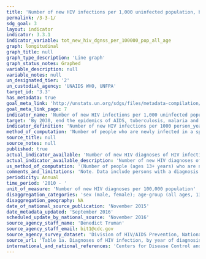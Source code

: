 ```yaml
---
title: 'Number of new HIV infections per 1,000 uninfected population, by sex, age and key populations'
permalink: /3-3-1/
sdg_goal: 3
layout: indicator
indicator: 3.3.1
indicator_variable: tot_new_hiv_dgnss_per_100000_pop_all_age
graph: longitudinal
graph_title: null
graph_type_description: 'Line graph'
graph_status_notes: Graphed
variable_description: null
variable_notes: null
un_designated_tier: '2'
un_custodial_agency: 'UNAIDS WHO, UNFPA'
target_id: '3.3'
has_metadata: true
goal_meta_link: 'http://unstats.un.org/sdgs/files/metadata-compilation/Metadata-Goal-3.pdf'
goal_meta_link_page: 7
indicator_name: 'Number of new HIV infections per 1,000 uninfected population, by sex, age and key populations'
target: 'By 2030, end the epidemics of AIDS, tuberculosis, malaria and neglected tropical diseases and combat hepatitis, water-borne diseases and other communicable diseases.'
indicator_definition: 'Number of new HIV infections per 1000 person_years among the uninfected population. The incidence rate is the number of new cases per population at risk in a given time period.'
method_of_computation: 'Number of people who are newly infected in a specific time period x 1000 / Total uninfected person_years of exposure Method of measurement Longitudinal data on individuals are the best source of data but are rarely available for large populations. Special diagnostic tests in surveys or from health facilities can be used to obtain data on HIV incidence. HIV incidence can also be modelled using the Spectrum software. Method of estimation Modelling is currently used to estimate new infections and incidence. Prevalence data inform these models.'
source_title: null
source_notes: null
published: true
actual_indicator_available: 'Number of new HIV diagnoses of HIV infection per 100,000 population by year of diagnosis, sex, age-group, and race_ethnicity, 2010-2014'
actual_indicator_available_description: 'Number of new HIV diagnoses of HIV infection per 100,000 population by year of diagnosis, sex, age-group, and race_ethnicity, 2010-2014'
us_method_of_computation: '(Number of people (ages 13+ years) who are newly diagnosed with HIV infection (regardless of stage of disease at diagnosis) in a specific year and are reported to public health authority in state of residence  / Total number of perople in the population from which the cases were reported)* 100,000 population.'
comments_and_limitations: 'Note. Data include persons with a diagnosis of HIV infection regardless of stage of disease at diagnosis. Data are presented for diagnoses of HIV infection reported to CDC through July 2015. a Estimated numbers resulted from statistical adjustment that accounted for reporting delays and missing transmission category, but not for incomplete reporting. Rates are per 100,000 population. Rates are not calculated by transmission category because of the lack of denominator data. b Hispanics/Latinos can be of any race. c Heterosexual contact with a person known to have, or to be at high risk for, HIV infection. d Includes hemophilia, blood transfusion, perinatal exposure, and risk factor not reported or not identified. e Includes hemophilia, blood transfusion, and risk factor not reported or not identified. f Because column totals for estimated numbers were calculated independently of the values for the subpopulations, the values in each column may not sum to the column total.'
periodicity: Annual
time_period: '2010 - '
unit_of_measure: 'Number of new HIV diagnoses per 100,000 population'
disaggregation_categories: 'sex (male, female); age-group (all ages, 13+ years, 15-19 years, 20-24 years, 50-54 years, 65 years and over) , race/ethnicity (Black, Non-Hispanic, White, Non-Hispanic, Hispanic) '
disaggregation_geography: NA
date_of_national_source_publication: 'November 2015'
date_metadata_updated: 'September 2016'
scheduled_update_by_national_source: 'November 2016'
source_agency_staff_name: 'Benedict Truman'
source_agency_staff_email: bit1@cdc.gov
source_agency_survey_dataset: 'Division of HIV/AIDS Prevention, National Center for HIV/AIDS, Viral Hepatitis, STD, and TB Prevention, Centers for Disease Control and Prevention (CDC), U.S. Department of Health and Human Services, Atlanta, Georgia/ National HIV/AIDS Surveillance System/HIV Surveillance Report, 2014; vol. 26.'
source_url: 'Table 1a. Diagnoses of HIV infection, by year of diagnosis and selected characteristics, 2010–2014—United States. Available at: http://www.cdc.gov/hiv/library/reports/surveillance/ '
international_and_national_references: 'Centers for Disease Control and Prevention. HIV Surveillance Report, 2014; vol. 26. http://www.cdc.gov/hiv/library/reports/surveillance/. Published November 2015. Accessed [date].'
---
```

